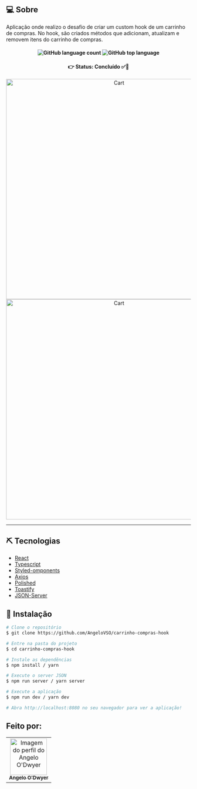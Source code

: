 ## 💻 Sobre

Aplicação onde realizo o desafio de criar um custom hook de um carrinho de compras. No hook, são criados métodos que adicionam, atualizam e removem itens do carrinho de compras.


<h4 align='center'>
  <img alt="GitHub language count" src="https://img.shields.io/github/languages/count/AngeloVSO/carrinho-compras-hook"> <img alt="GitHub top language" src="https://img.shields.io/github/languages/top/AngeloVSO/carrinho-compras-hook">
</h4>

<h4 align='center'>
👉 Status: Concluído ✅👏
</h4>

<div align='center'>
  <img src="https://user-images.githubusercontent.com/70985334/128948971-595a6a69-b8ae-4d63-b653-bd7459ad1f6b.png" width="600" alt="Cart" />
  <img src="https://user-images.githubusercontent.com/70985334/128948975-1e1c6384-bfa8-46c2-b3a8-a3e9e8a824e4.png" width="600" alt="Cart" />
</div>
<hr />

## ⛏ Tecnologias

- [React](https://pt-br.reactjs.org/)
- [Typescript](https://www.typescriptlang.org/)
- [Styled-omponents](https://sass-lang.com/)
- [Axios](https://axios-http.com/)
- [Polished](https://polished.js.org/)
- [Toastify](https://fkhadra.github.io/react-toastify/introduction/)
- [JSON-Server](https://www.npmjs.com/package/json-server/)

## 🚀 Instalação

```bash
# Clone o repositório
$ git clone https://github.com/AngeloVSO/carrinho-compras-hook

# Entre na pasta do projeto
$ cd carrinho-compras-hook

# Instale as dependências
$ npm install / yarn

# Execute o server JSON
$ npm run server / yarn server

# Execute a aplicação
$ npm run dev / yarn dev

# Abra http://localhost:8080 no seu navegador para ver a aplicação!
```

## Feito por:
<table>
  <tr>
    <td align="center"><a href="https://github.com/AngeloVSO">
    <img src="https://avatars.githubusercontent.com/u/70985334?v=4" width="100px" alt="Imagem do perfil do
    Angelo O'Dwyer"/>
    <br />
    <sub><b>Angelo O'Dwyer</b></sub><br /></td>
</table>


